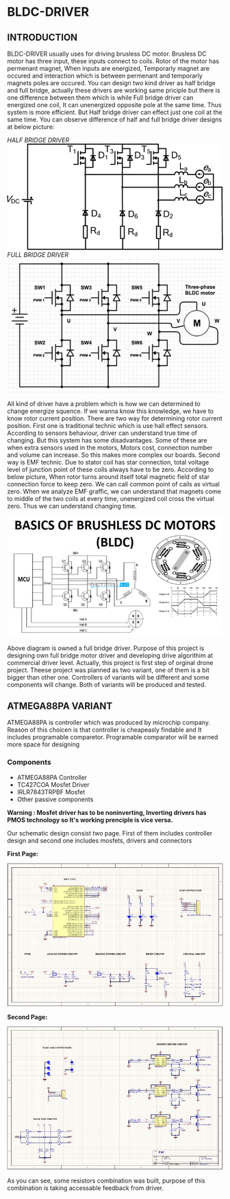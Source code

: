 # BLDC-DRIVER

## INTRODUCTION
BLDC-DRIVER usually uses for driving brusless DC motor. Brusless DC motor has three input, these inputs connect to coils. Rotor of the motor has permenant magnet,
When inputs are energized, Temporarly magnet are occured and interaction which is between permenant and temporarly magnets poles are occured. You can design two kind driver as half bridge 
and full bridge, actually these drivers are working same priciple but there is one difference between them which is while Full bridge driver can energized one coil, It can unenergized 
opposite pole at the same time. Thus system is more efficient. But Half bridge driver can effect just one coil at the same time. You can observe difference of half and full bridge driver designs
 at below picture:

*HALF BRIDGE DRIVER*
![Image](/Assets/HALF.ppm)
*FULL BRIDGE DRIVER*
![Image](/Assets/FULL.webp)

All kind of driver have a problem which is how we can determined to change energize squence. If we wanna know this knowledge, we have to know rotor current position. There are two way for determining 
rotor current position. First one is traditional technic which is use hall effect sensors. According to sensors behaviour, driver can understand true time of changing. But this system
has some disadvantages. Some of these are when extra sensors used in the motors, Motors cost, connection number and volume can increase. So this makes more complex our boards. Second way
is EMF technic. Due to stator coil has star connection, total voltage level of junction point of these coils always have to be zero. According to below picture, When rotor turns
around itself total magnetic field of star connection force to keep zero. We can call common point of cails as virtual zero. When we analyze EMF graffic, we can understand that 
magnets come to middle of the two coils at every time, unenergized coil cross the virtual zero. Thus we can understand changing time.

![Image](/Assets/BLDC-Motor-working.jpg)

Above diagram is owned a full bridge driver. Purpose of this project is designing own full bridge motor driver and developing drive algorithim at commercial driver level. Actually, this 
project is first step of orginal drone project. Theese project was planned as two variant, one of them is a bit bigger than other one. Controllers of variants will be different and 
some components will change. Both of variants will be produced and tested.

## ATMEGA88PA VARIANT
ATMEGA88PA is controller which was produced by microchip company. Reason of this choicen is that controller is cheapeasly findable and It includes programable comparetor. 
Programable comparator will be earned more space for designing

### Components

* ATMEGA88PA Controller
* TC427COA Mosfet Driver
* IRLR7843TRPBF Mosfet
* Other passive components

**Warning : Mosfet driver has to be noninverting, Inverting drivers has PMOS technology so It's working prenciple is vice versa.**

Our schematic design consist two page. First of them includes controller design and second one includes mosfets, drivers and connectors

**First Page:**

![First_page](/Assets/First_page.JPG)

**Second Page:**

![Second_page](/Assets/Second_page.JPG)

As you can see, some resistors combination was built, purpose of this combination is taking accessable feedback from driver.